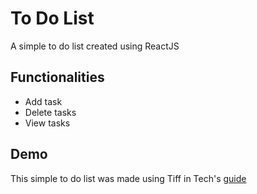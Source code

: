 # To Do List

A simple to do list created using ReactJS


## Functionalities

- Add task
- Delete tasks
- View tasks


## Demo

This simple to do list was made using Tiff in Tech's [guide](https://www.youtube.com/watch?v=e_ZibOe77yo "Demo")
